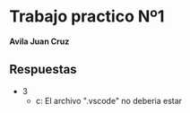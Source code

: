 # Trabajo practico Nº1
**Avila Juan Cruz**
## Respuestas
- 3
    - c: El archivo ".vscode" no deberia estar